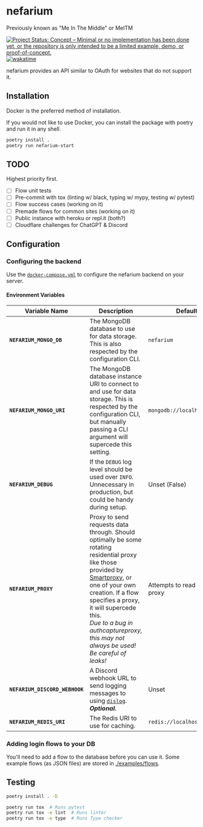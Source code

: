 # nefarium

Previously known as "Me In The Middle" or MeITM

[![Project Status: Concept – Minimal or no implementation has been done yet, or the repository is only intended to be a limited example, demo, or proof-of-concept.](https://www.repostatus.org/badges/latest/concept.svg)](https://www.repostatus.org/#concept)
[![wakatime](https://wakatime.com/badge/github/regulad/nefarium.svg)](https://wakatime.com/badge/github/regulad/nefarium)

nefarium provides an API similar to OAuth for websites that do not support it.

## Installation

Docker is the preferred method of installation.

If you would not like to use Docker, you can install the package with poetry and run it in any shell.

```bash
poetry install . 
poetry run nefarium-start
```

## TODO

Highest priority first.

- [ ] Flow unit tests
- [ ] Pre-commit with tox (linting w/ black, typing w/ mypy, testing w/ pytest)
- [ ] Flow success cases (working on it)
- [ ] Premade flows for common sites (working on it)
- [ ] Public instance with heroku or repl.it (both?)
- [ ] Cloudflare challenges for ChatGPT & Discord

## Configuration

### Configuring the backend

Use the [`docker-compose.yml`](./docker-compose.yml) to configure the nefarium backend on your server.

#### Environment Variables

| Variable Name                  | Description                                                                                                                                                                                                                                                                                                                         | Default                       |
|--------------------------------|-------------------------------------------------------------------------------------------------------------------------------------------------------------------------------------------------------------------------------------------------------------------------------------------------------------------------------------|-------------------------------|
| **`NEFARIUM_MONGO_DB`**        | The MongoDB database to use for data storage. This is also respected by the configuration CLI.                                                                                                                                                                                                                                      | `nefarium`                    |
| **`NEFARIUM_MONGO_URI`**       | The MongoDB database instance URI to connect to and use for data storage. This is respected by the configuration CLI, but manually passing a CLI argument will supercede this setting.                                                                                                                                              | `mongodb://localhost:27017`   |                                                                                
| **`NEFARIUM_DEBUG`**           | If the `DEBUG` log level should be used over `INFO`. Unnecessary in production, but could be handy during setup.                                                                                                                                                                                                                    | Unset (False)                 |
| **`NEFARIUM_PROXY`**           | Proxy to send requests data through. Should optimally be some rotating residential proxy like those provided by [Smartproxy](https://smartproxy.com), or one of your own creation. If a flow specifies a proxy, it will supercede this. <br/> *Due to a bug in authcaptureproxy, this may not always be used! Be careful of leaks!* | Attempts to read system proxy |
| **`NEFARIUM_DISCORD_WEBHOOK`** | A Discord webhook URL to send logging messages to using [`dislog`](https://github.com/regulad/dislog). ***Optional.***                                                                                                                                                                                                              | Unset                         |
| **`NEFARIUM_REDIS_URI`**       | The Redis URI to use for caching.                                                                                                                                                                                                                                                                                                   | `redis://localhost:6379`      |

### Adding login flows to your DB

You'll need to add a flow to the database before you can use it. Some example flows (as JSON files) are stored in [./examples/flows](./examples/flows).

## Testing

```bash
poetry install . -D

poetry run tox  # Runs pytest
poetry run tox -e lint  # Runs linter
poetry run tox -e type  # Runs Type checker
```
